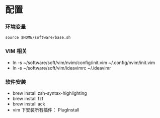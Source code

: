 # 配置

###  环境变量

``` shell
source $HOME/software/base.sh
```

### VIM 相关
  -  ln -s ~/software/soft/vim/nvim/config/init.vim ~/.config/nvim/init.vim 
  -  ln -s ~/software/soft/vim/ideavimrc  ~/.ideavimr

### 软件安装
  - brew install zsh-syntax-highlighting
  - brew install fzf
  - brew install ack
  - vim 下安装所有插件： PlugInstall 
